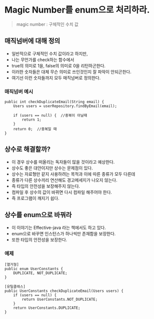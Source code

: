 # Magic Number를 enum으로 처리하라.
> magic number : 구체적인 수치 값

## 매직넘버에 대해 정의
* 일반적으로 구체적인 수치 값이라고 하지만,
* 나는 무언가를 check하는 함수에서 
* true의 의미로 1을, false의 의미로 0을 리턴하곤한다.
* 이러한 숫자들은 대체 무슨 의미로 쓰인것인지 잘 파악이 안되곤한다.
* 여기선 이런 숫자들까지 모두 매직넘버로 정의한다.

### 매직넘버 예시
```
public int checkDuplicateEmail(String email) {
    Users users = userRepository.findByEmail(email);

    if (users == null) {  //중복이 아닐때
        return 1;
    }
    return 0;  //중복일 때
}
```

## 상수로 해결할까?
* 이 경우 상수를 떠올리는 독자들이 많을 것이라고 예상한다.
* 상수도 좋은 대안이지만 상수는 문제점이 있다.
* 상수는 자료형만 같지 사용하려는 목적과 이에 따른 종류가 모두 다른데
* 종류가 다른 상수끼리 연산해도 경고메세지가 나오지 않는다.
* 즉 타입의 안전성을 보장해주지 않는다.
* 컴파일 후 상수의 값이 바뀌면 다시 컴파일 해주어야 한다.
* 즉 프로그램이 깨지기 쉽다.

## 상수를 enum으로 바꿔라
* 이 이야기는 Effective-java 라는 책에서도 하고 있다.
* enum으로 바꾸면 인스턴스가 하나씩만 존재함을 보장한다.
* 또한 타입의 안전성을 보장한다.

### 예제
```
[열거형]
public enum UserConstants {
    DUPLICATE, NOT_DUPLICATE;
}

[유틸클래스]
public UserConstants checkDuplicateEmail(Users users) {
    if (users == null) {
        return UserConstants.NOT_DUPLICATE;
    }
    return UserConstants.DUPLICATE;
}
```

